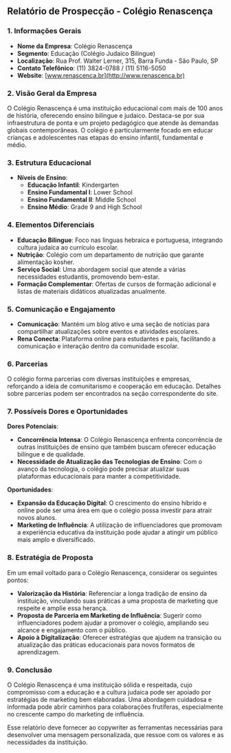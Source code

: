 ## Relatório de Prospecção - Colégio Renascença

### 1. Informações Gerais
- **Nome da Empresa**: Colégio Renascença
- **Segmento**: Educação (Colégio Judaico Bilingue)
- **Localização**: Rua Prof. Walter Lerner, 315, Barra Funda - São Paulo, SP
- **Contato Telefônico**: (11) 3824-0788 / (11) 5116-5050
- **Website**: [www.renascenca.br](http://www.renascenca.br)

### 2. Visão Geral da Empresa
O Colégio Renascença é uma instituição educacional com mais de 100 anos de história, oferecendo ensino bilíngue e judaico. Destaca-se por sua infraestrutura de ponta e um projeto pedagógico que atende às demandas globais contemporâneas. O colégio é particularmente focado em educar crianças e adolescentes nas etapas do ensino infantil, fundamental e médio.

### 3. Estrutura Educacional
- **Níveis de Ensino**:
  - **Educação Infantil**: Kindergarten
  - **Ensino Fundamental I**: Lower School
  - **Ensino Fundamental II**: Middle School
  - **Ensino Médio**: Grade 9 and High School

### 4. Elementos Diferenciais
- **Educação Bilingue**: Foco nas línguas hebraica e portuguesa, integrando cultura judaica ao currículo escolar.
- **Nutrição**: Colégio com um departamento de nutrição que garante alimentação kosher.
- **Serviço Social**: Uma abordagem social que atende a várias necessidades estudantis, promovendo bem-estar.
- **Formação Complementar**: Ofertas de cursos de formação adicional e listas de materiais didáticos atualizadas anualmente.

### 5. Comunicação e Engajamento
- **Comunicação**: Mantém um blog ativo e uma seção de notícias para compartilhar atualizações sobre eventos e atividades escolares.
- **Rena Conecta**: Plataforma online para estudantes e pais, facilitando a comunicação e interação dentro da comunidade escolar.

### 6. Parcerias
O colégio forma parcerias com diversas instituições e empresas, reforçando a ideia de comunitarismo e cooperação em educação. Detalhes sobre parcerias podem ser encontrados na seção correspondente do site.

### 7. Possíveis Dores e Oportunidades
**Dores Potenciais**:
- **Concorrência Intensa**: O Colégio Renascença enfrenta concorrência de outras instituições de ensino que também buscam oferecer educação bilíngue e de qualidade.
- **Necessidade de Atualização das Tecnologias de Ensino**: Com o avanço da tecnologia, o colégio pode precisar atualizar suas plataformas educacionais para manter a competitividade.

**Oportunidades**:
- **Expansão da Educação Digital**: O crescimento do ensino híbrido e online pode ser uma área em que o colégio possa investir para atrair novos alunos.
- **Marketing de Influência**: A utilização de influenciadores que promovam a experiência educativa da instituição pode ajudar a atingir um público mais amplo e diversificado.

### 8. Estratégia de Proposta
Em um email voltado para o Colégio Renascença, considerar os seguintes pontos:
- **Valorização da História**: Referenciar a longa tradição de ensino da instituição, vinculando suas práticas a uma proposta de marketing que respeite e amplie essa herança.
- **Proposta de Parceria em Marketing de Influência**: Sugerir como influenciadores podem ajudar a promover o colégio, ampliando seu alcance e engajamento com o público.
- **Apoio à Digitalização**: Oferecer estratégias que ajudem na transição ou atualização das práticas educacionais para novos formatos de aprendizagem.

### 9. Conclusão
O Colégio Renascença é uma instituição sólida e respeitada, cujo compromisso com a educação e a cultura judaica pode ser apoiado por estratégias de marketing bem elaboradas. Uma abordagem cuidadosa e informada pode abrir caminhos para colaborações frutíferas, especialmente no crescente campo do marketing de influência. 

Esse relatório deve fornecer ao copywriter as ferramentas necessárias para desenvolver uma mensagem personalizada, que ressoe com os valores e as necessidades da instituição.